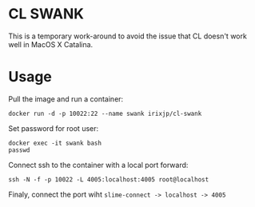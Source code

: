 CL SWANK
==========

This is a temporary work-around to avoid the issue that CL doesn't work well in MacOS X Catalina.


# Usage

Pull the image and run a container:
```
docker run -d -p 10022:22 --name swank irixjp/cl-swank
```

Set password for root user:
```
docker exec -it swank bash
passwd
```


Connect ssh to the container with a local port forward:
```
ssh -N -f -p 10022 -L 4005:localhost:4005 root@localhost
```

Finaly, connect the port wiht `slime-connect -> localhost -> 4005`

